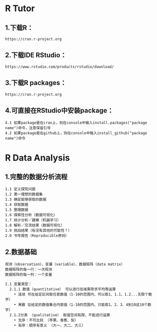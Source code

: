 # R Tutor
## 1.下载R：
    https://cran.r-project.org
## 2.下载IDE RStudio：
    https://www.rstudio.com/products/rstudio/download/
## 3.下载R packages：  
    https://cran.r-project.org
## 4.可直接在RStudio中安装package：  
    4.1 如果package是在cran上，则在console中输入install.packages("package name")命令，注意保留引号  
    4.2 如果package是在github上，则在console中输入install_github("package name")命令
  
# R Data Analysis
## 1.完整的数据分析流程
    1.1 定义探究问题
    1.2 第一理想的数据集
    1.3 确定能够获取的数据
    1.4 获取数据
    1.5 整理数据
    1.6 探索性分析（数据可视化）
    1.7 统计分析／建模（机器学习）
    1.8 解析／交流结果（数据可视化）
    1.9 挑战结果（有没有其他的可能性？）
    2.0 书写报告（Reproducible原则）

## 2.数据基础
    观测（observation）、变量（variable）、数据矩阵（data matrix）
    数据矩阵的每一行：一次观测
    数据矩阵的每一列：一个变量
    
    2.1 变量类型：
      2.1.1 数值（quantitative） 可以进行加减乘除求平均等运算
        • 连续 可在给定区间取任意数值（1-10的范围内，可以取1、1.1、1.2...无限个数字）
        • 离散 在给定的数值集合内取值（1-10的范围内，只能取1、2、3、4到10这10个数字）
      2.1.2分类 （qualitative） 取值空间有限，不能进行运算
        • 无序：不可比较 （苹果、香蕉、梨）
        • 有序：顺序有意义 （大一、大二、大三）
